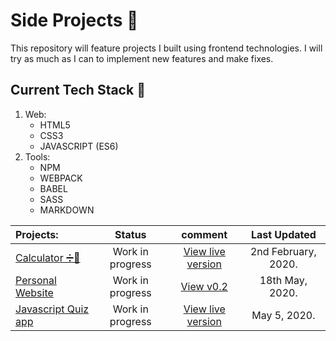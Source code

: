 # Side Projects 🔧

This repository will feature projects I built using frontend technologies. I will try as much as I can to implement new features and make fixes.

## Current Tech Stack 🔧

1. Web:
   - HTML5
   - CSS3
   - JAVASCRIPT (ES6)
2. Tools:
   - NPM
   - WEBPACK
   - BABEL
   - SASS
   - MARKDOWN

| Projects:                                                                         |      Status      |                                      comment                                      |    Last Updated     |
| :-------------------------------------------------------------------------------- | :--------------: | :-------------------------------------------------------------------------------: | :-----------------: |
| [Calculator ➗📱](https://github.com/simeon4real/projects/tree/master/Calculator) | Work in progress | [View live version](https://simeon4real.github.io/projects/Calculator) | 2nd February, 2020. |
| [Personal Website](https://github.com/simeon4real/projects/tree/master/my-website/)            | Work in progress |         [View v0.2 ](https://simeon4real.github.io/projects/my-website/)          |  18th May, 2020.  |
| [Javascript Quiz app](https://github.com/simeon4real/Simeon-Udoh/tree/master/frontend-task-4) | Work in progress | [View live version ](https://simeon4real.github.io/Simeon-Udoh/frontend-task-4/) |  May 5, 2020.  | 


